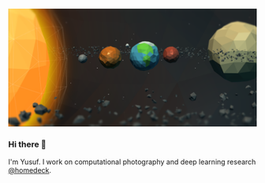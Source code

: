 [![banner](banner.png)](https://open.nasa.gov/innovation-space/stellar-visage/)
### Hi there 👋

I'm Yusuf. I work on computational photography and deep learning research [@homedeck](https://github.com/homedeck).
